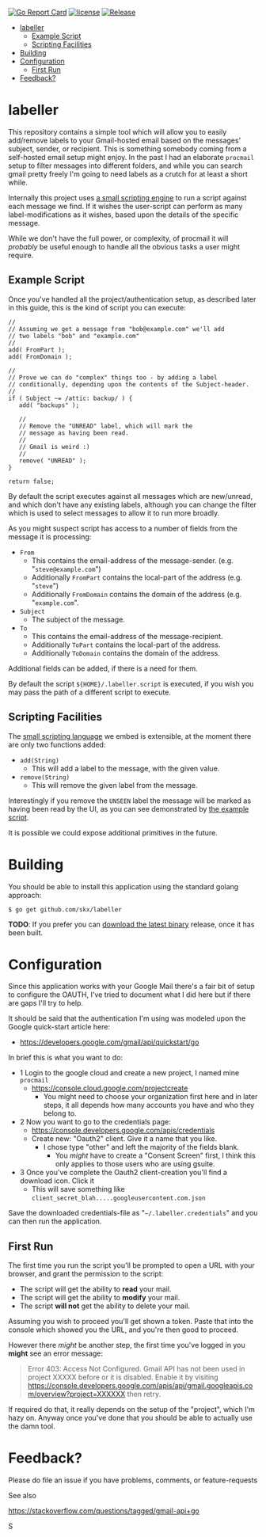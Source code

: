 [![Go Report Card](https://goreportcard.com/badge/github.com/skx/labeller)](https://goreportcard.com/report/github.com/skx/labeller)
[![license](https://img.shields.io/github/license/skx/labeller.svg)](https://github.com/skx/labeller/blob/master/LICENSE)
[![Release](https://img.shields.io/github/release/skx/labeller.svg)](https://github.com/skx/labeller/releases/latest)

* [labeller](#labeller)
   * [Example Script](#example-script)
   * [Scripting Facilities](#scripting-facilities)
* [Building](#building)
* [Configuration](#configuration)
   * [First Run](#first-run)
* [Feedback?](#feedback)


# labeller

This repository contains a simple tool which will allow you to easily add/remove labels to your Gmail-hosted email based on the messages' subject, sender, or recipient.  This is something somebody coming from a self-hosted email setup might enjoy.  In the past I had an elaborate `procmail` setup to filter messages into different folders, and while you can search gmail pretty freely I'm going to need labels as a crutch for at least a short while.

Internally this project uses [a small scripting engine](https://github.com/skx/evalfilter) to run a script against each message we find.  If it wishes the user-script can perform as many label-modifications as it wishes, based upon the details of the specific message.

While we don't have the full power, or complexity, of procmail it will _probably_ be useful enough to handle all the obvious tasks a user might require.



## Example Script

Once you've handled all the project/authentication setup, as described later in this guide, this is the kind of script you can execute:

```
//
// Assuming we get a message from "bob@example.com" we'll add
// two labels "bob" and "example.com"
//
add( FromPart );
add( FromDomain );

//
// Prove we can do "complex" things too - by adding a label
// conditionally, depending upon the contents of the Subject-header.
//
if ( Subject ~= /attic: backup/ ) {
   add( "backups" );

   //
   // Remove the "UNREAD" label, which will mark the
   // message as having been read.
   //
   // Gmail is weird :)
   //
   remove( "UNREAD" );
}

return false;
```

By default the script executes against all messages which are new/unread, and which don't have any existing labels, although you can change the filter which is used to select messages to allow it to run more broadly.

As you might suspect script has access to a number of fields from the message it is processing:

* `From`
  * This contains the email-address of the message-sender.  (e.g. "`steve@example.com`")
  * Additionally `FromPart` contains the local-part of the address (e.g. "`steve`")
  * Additionally `FromDomain` contains the domain of the address (e.g. "`example.com`".
* `Subject`
  * The subject of the message.
* `To`
  * This contains the email-address of the message-recipient.
  * Additionally `ToPart` contains the local-part of the address.
  * Additionally `ToDomain` contains the domain of the address.

Additional fields can be added, if there is a need for them.

By default the script `${HOME}/.labeller.script` is executed, if you wish you may pass the path of a different script to execute.




## Scripting Facilities

The [small scripting language](https://github.com/skx/evalfilter/) we embed is extensible, at the moment there are only two functions added:

* `add(String)`
  * This will add a label to the message, with the given value.
* `remove(String)`
  * This will remove the given label from the message.

Interestingly if you remove the `UNSEEN` label the message will be marked as having been read by the UI, as you can see demonstrated by [the example script](labeller.script.example).

It is possible we could expose additional primitives in the future.




# Building

You should be able to install this application using the standard golang approach:

    $ go get github.com/skx/labeller

**TODO**: If you prefer you can [download the latest binary](http://github.com/skx/labeller/releases) release, once it has been built.




# Configuration

Since this application works with your Google Mail there's a fair bit of setup to configure the OAUTH, I've tried to document what I did here but if there are gaps I'll try to help.

It should be said that the authentication I'm using was modeled upon the Google quick-start article here:

* https://developers.google.com/gmail/api/quickstart/go

In brief this is what you want to do:

* 1 Login to the google cloud and create a new project, I named mine `procmail`
  * https://console.cloud.google.com/projectcreate
    * You might need to choose your organization first here and in later steps, it all depends how many accounts you have and who they belong to.
* 2 Now you want to go to the credentials page:
  * https://console.developers.google.com/apis/credentials
  * Create new: "Oauth2" client.  Give it a name that you like.
    * I chose type "other" and left the majority of the fields blank.
      * You _might_ have to create a "Consent Screen" first, I think this only applies to those users who are using gsuite.
* 3 Once you've complete the Oauth2 client-creation you'll find a download icon.  Click it
  * This will save something like `client_secret_blah.....googleusercontent.com.json`

Save the downloaded credentials-file as "`~/.labeller.credentials`" and you can then run the application.




## First Run

The first time you run the script you'll be prompted to open a URL with your browser, and grant the permission to the script:

* The script will get the ability to __read__ your mail.
* The script will get the ability to __modify__ your mail.
* The script __will not__ get the ability to delete your mail.

Assuming you wish to proceed you'll get shown a token.  Paste that into the console which showed you the URL, and you're then good to proceed.

However there _might_ be another step, the first time you've logged in you __might__ see an error message:

> Error 403: Access Not Configured.
> Gmail API has not been used in project XXXXX before or it is disabled.
>Enable it by visiting https://console.developers.google.com/apis/api/gmail.googleapis.com/overview?project=XXXXXX then retry.

If required do that, it really depends on the setup of the "project", which I'm hazy on.  Anyway once you've done that you should be able to actually use the damn tool.




# Feedback?

Please do file an issue if you have problems, comments, or feature-requests

See also

https://stackoverflow.com/questions/tagged/gmail-api+go


S
